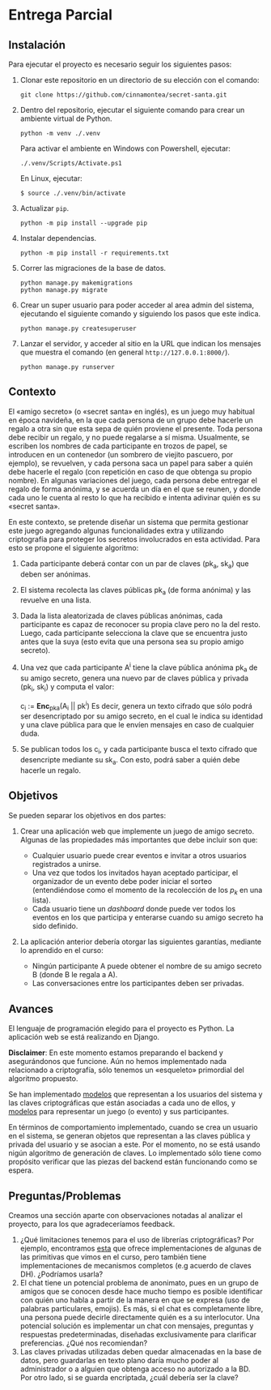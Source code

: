 # Entrega Parcial

## Instalación

Para ejecutar el proyecto es necesario seguir los siguientes pasos:

1. Clonar este repositorio en un directorio de su elección con el comando:
    ```
    git clone https://github.com/cinnamontea/secret-santa.git
    ```
2. Dentro del repositorio, ejecutar el siguiente comando para crear un ambiente virtual de Python.
    ```
    python -m venv ./.venv
    ```
    Para activar el ambiente en Windows con Powershell, ejecutar:
    ```
    ./.venv/Scripts/Activate.ps1
    ```
    En Linux, ejecutar:
    ```
    $ source ./.venv/bin/activate
    ```
3. Actualizar `pip`.
    ```
    python -m pip install --upgrade pip
    ```
4. Instalar dependencias.
    ```
    python -m pip install -r requirements.txt
    ```
5. Correr las migraciones de la base de datos.
    ```
    python manage.py makemigrations
    python manage.py migrate
    ```
6. Crear un super usuario para poder acceder al area admin del sistema, ejecutando el siguiente comando y siguiendo los pasos que este indica.
    ```
    python manage.py createsuperuser
    ```
7. Lanzar el servidor, y acceder al sitio en la URL que indican los mensajes que muestra el comando (en general `http://127.0.0.1:8000/`).
    ```
    python manage.py runserver
    ```
   

## Contexto
El «amigo secreto» (o «secret santa» en inglés), es un juego muy habitual en época navideña, en la que cada persona de un grupo debe hacerle un regalo a otra sin que esta sepa de quién proviene el presente. Toda persona debe recibir un regalo, y no puede regalarse a sí misma. Usualmente, se escriben los nombres de cada participante en trozos de papel, se introducen en un contenedor (un sombrero de viejito pascuero, por ejemplo), se revuelven, y cada persona saca un papel para saber a quién debe hacerle el regalo (con repetición en caso de que obtenga su propio nombre). En algunas variaciones del juego, cada persona debe entregar el regalo de forma anónima, y se acuerda un día en el que se reunen, y donde cada uno le cuenta al resto lo que ha recibido e intenta adivinar quién es su «secret santa».

En este contexto, se pretende diseñar un sistema que permita gestionar este juego agregando algunas funcionalidades extra y utilizando criptografía para proteger los secretos involucrados en esta actividad. Para esto se propone el siguiente algoritmo:
1. Cada participante deberá contar con un par de claves (pk<sub>a</sub>, sk<sub>a</sub>) que deben ser anónimas.
2. El sistema recolecta las claves públicas pk<sub>a</sub> (de forma anónima) y las revuelve en una lista.
3. Dada la lista aleatorizada de claves públicas anónimas, cada participante es capaz de reconocer su propia clave pero no la del resto. Luego, cada participante selecciona la clave que se encuentra justo antes que la suya (esto evita que una persona sea su propio amigo secreto).
4. Una vez que cada participante A<sup>i</sup> tiene la clave pública anónima pk<sub>a</sub> de su amigo secreto, genera una nuevo par de claves pública y privada (pk<sub>i</sub>, sk<sub>i</sub>) y computa el valor:

    c<sub>i</sub> := <b>Enc</b><sub>pka</sub>(A<sub>i</sub> || pk<sup>i</sup>)
   Es decir, genera un texto cifrado que sólo podrá ser desencriptado por su amigo secreto, en el cual le indica su identidad y una clave pública para que le envíen mensajes en caso de cualquier duda.
6. Se publican todos los c<sub>i</sub>, y cada participante busca el texto cifrado que desencripte mediante su sk<sub>a</sub>. Con esto, podrá saber a quién debe hacerle un regalo.

## Objetivos
Se pueden separar los objetivos en dos partes:

1. Crear una aplicación web que implemente un juego de amigo secreto. Algunas de las propiedades más importantes que debe incluir son que:
    - Cualquier usuario puede crear eventos e invitar a otros usuarios registrados a unirse.
    - Una vez que todos los invitados hayan aceptado participar, el organizador de un evento debe poder iniciar el sorteo (entendiéndose como el momento de la recolección de los $p_k$ en una lista).
    - Cada usuario tiene un _dashboard_ donde puede ver todos los eventos en los que participa y enterarse cuando su amigo secreto ha sido definido.

2. La aplicación anterior debería otorgar las siguientes garantías, mediante lo aprendido en el curso:
    - Ningún participante A puede obtener el nombre de su amigo secreto B (donde B le regala a A).
    - Las conversaciones entre los participantes deben ser privadas.

## Avances

El lenguaje de programación elegido para el proyecto es Python. La aplicación web se está realizando en Django.

**Disclaimer**: En este momento estamos preparando el backend y asegurándonos que funcione. Aún no hemos implementado nada relacionado a criptografía, sólo tenemos un «esqueleto» primordial del algoritmo propuesto.

Se han implementado [modelos](./accounts/models.py) que representan a los usuarios del sistema y las claves criptográficas que están asociadas a cada uno de ellos, y [modelos](./santa_raffle/models.py) para representar un juego (o evento) y sus participantes.

En términos de comportamiento implementado, cuando se crea un usuario en el sistema, se generan objetos que representan a las claves pública y privada del usuario y se asocian a este. Por el momento, no se está usando nigún algoritmo de generación de claves. Lo implementado sólo tiene como propósito verificar que las piezas del backend están funcionando como se espera.

## Preguntas/Problemas

Creamos una sección aparte con observaciones notadas al analizar el proyecto, para los que agradeceríamos feedback.

1. ¿Qué limitaciones tenemos para el uso de librerías criptográficas? Por ejemplo, encontramos [esta](https://cryptography.io/en/latest/) que ofrece implementaciones de algunas de las primitivas que vimos en el curso, pero también tiene implementaciones de mecanismos completos (e.g acuerdo de claves DH). ¿Podríamos usarla?
2. El chat tiene un potencial problema de anonimato, pues en un grupo de amigos que se conocen desde hace mucho tiempo es posible identificar con quién uno habla a partir de la manera en que se expresa (uso de palabras particulares, emojis). Es más, si el chat es completamente libre, una persona puede decirle directamente quién es a su interlocutor. Una potencial solución es implementar un chat con mensajes, preguntas y respuestas predeterminadas, diseñadas exclusivamente para clarificar preferencias. ¿Qué nos recomiendan?
3. Las claves privadas utilizadas deben quedar almacenadas en la base de datos, pero guardarlas en texto plano daría mucho poder al administrador o a alguien que obtenga acceso no autorizado a la BD. Por otro lado, si se guarda encriptada, ¿cuál debería ser la clave? 
